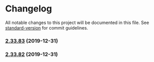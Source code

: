 # Changelog

All notable changes to this project will be documented in this file. See [standard-version](https://github.com/conventional-changelog/standard-version) for commit guidelines.

### [2.33.83](http://bitbucket.gost-group.com:7999///compare/v2.33.82...v2.33.83) (2019-12-31)

### [2.33.82](http://bitbucket.gost-group.com:7999///compare/v2.33.81...v2.33.82) (2019-12-31)
